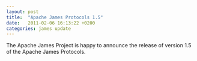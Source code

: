 ```yaml
---
layout: post
title:  "Apache James Protocols 1.5"
date:   2011-02-06 16:13:22 +0200
categories: james update
---
```


The Apache James Project is happy to announce the release of version 1.5 of the Apache James Protocols.

[Read the release notes]: https://issues.apache.org/jira/secure/ReleaseNote.jspa?projectId=12311060&amp;version=12316655



